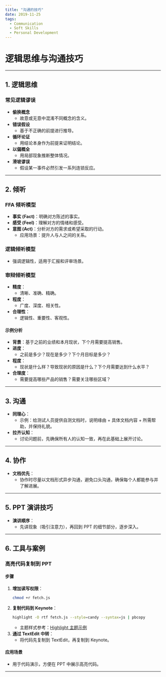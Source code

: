 ```yaml
---
title: "沟通的技巧"
date: 2019-11-25
tags:
  - Communication
  - Soft Skills
  - Personal Development
---
```


# 逻辑思维与沟通技巧

---

## **1. 逻辑思维**

### **常见逻辑谬误**
- **偷换概念**  
  - 故意或无意中混淆不同概念的含义。
- **错误假设**  
  - 基于不正确的前提进行推导。
- **循环论证**  
  - 用结论本身作为前提来证明结论。
- **以偏概全**  
  - 用局部现象推断整体情况。
- **滑坡谬误**  
  - 假设某一事件必然引发一系列连锁反应。

---

## **2. 倾听**

### **FFA 倾听模型**
- **事实 (Fact)**：明确对方陈述的事实。  
- **感受 (Feel)**：理解对方的情绪和感受。  
- **意图 (Act)**：分析对方的需求或希望采取的行动。  
  - 应用场景：提升人与人之间的关系。

### **逻辑倾听模型**
- 强调逻辑性，适用于汇报和评审场景。

### **审辩倾听模型**
- **精度**：
  - 清晰、准确、精确。
- **程度**：
  - 广度、深度、相关性。
- **合理性**：
  - 逻辑性、重要性、客观性。

#### **示例分析**
- **背景**：基于之前的业绩和本月现状，下个月需要提高销售。
- **进度**：
  - 之前是多少？现在是多少？下个月目标是多少？
- **程度**：
  - 现状是什么样？导致现状的原因是什么？下个月需要达到什么水平？
- **合理度**：
  - 需要提高哪些产品的销售？需要关注哪些区域？

---

## **3. 沟通**

- **同理心**：
  - 示例：给测试人员提供自测文档时，说明缘由 + 具体文档内容 + 所需帮助，并保持礼貌。
- **拉齐认知**：
  - 讨论问题前，先确保所有人的认知一致，再在此基础上展开讨论。

---

## **4. 协作**

- **文档优先**：
  - 协作时尽量以文档形式异步沟通，避免口头沟通，确保每个人都能参与并了解进展。

---

## **5. PPT 演讲技巧**

- **演讲顺序**：
  - 先讲现象（吸引注意力），再回到 PPT 的细节部分，逐步深入。

---

## **6. 工具与案例**

### **高亮代码复制到 PPT**

#### **步骤**
1. **增加读写权限**：
   ```bash
   chmod +r fetch.js
   ```
2. **复制代码到 Keynote**：
   ```bash
   highlight -O rtf fetch.js --style=candy --syntax=js | pbcopy
   ```
   - 主题样式参考：[Highlight 主题示例](http://www.andre-simon.de/doku/highlight/en/theme-samples.php)
3. **通过 TextEdit 中转**：
   - 将代码先复制到 TextEdit，再复制到 Keynote。

#### **应用场景**
- 用于代码演示，方便在 PPT 中展示高亮代码。

---
